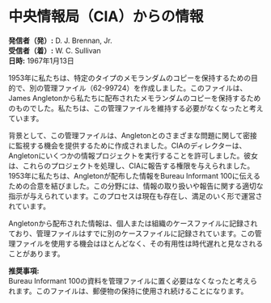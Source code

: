 # 中央情報局（CIA）からの情報

**発信者（発）:** D. J. Brennan, Jr.  
**受信者（着）:** W. C. Sullivan  
**日時:** 1967年1月13日  

1953年に私たちは、特定のタイプのメモランダムのコピーを保持するための目的で、別の管理ファイル（62-99724）を作成しました。このファイルは、James Angletonから私たちに配布されたメモランダムのコピーを保持するためのものでした。私たちは、この管理ファイルを維持する必要がなくなったと考えています。

背景として、この管理ファイルは、Angletonとのさまざまな問題に関して密接に監視する機会を提供するために作成されました。CIAのディレクターは、Angletonにいくつかの情報プロジェクトを実行することを許可しました。彼女は、これらのプロジェクトを処理し、CIAに報告する権限を与えられました。1953年に私たちは、Angletonが配布した情報をBureau Informant 100に伝えるための合意を結びました。この分野には、情報の取り扱いや報告に関する適切な指示が与えられています。このプロセスは現在も存在し、満足のいく形で運営されています。

Angletonから配布された情報は、個人または組織のケースファイルに記録されており、管理ファイルはすでに別のケースファイルに記録されています。この管理ファイルを使用する機会はほとんどなく、その有用性は時代遅れと見なされることがあります。

**推奨事項:**  
Bureau Informant 100の資料を管理ファイルに置く必要はなくなったと考えられます。このファイルは、郵便物の保持に使用され続けることになります。